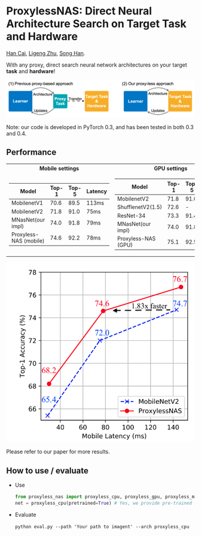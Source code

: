 # ProxylessNAS: Direct Neural Architecture Search on Target Task and Hardware 
[Han Cai](http://han-cai.github.io), [Ligeng Zhu](http://lzhu.me), [Song Han](http://songhan.mit.edu). 

With any proxy, direct search neural network architectures on your target **task** and **hardware**! 

![](figures/proxyless_nas.png)

Note: our code is developed in PyTorch 0.3, and has been tested in both 0.3 and 0.4.

## Performance
<table>
<tr><th> Mobile settings </th><th> GPU settings </th></tr>
<tr><td> 

| Model                | Top-1    | Top-5    | Latency | 
|----------------------|----------|----------|---------|
| MobilenetV1          | 70.6     | 89.5     | 113ms   | 
| MobilenetV2          | 71.8     | 91.0     | 75ms    |
| MNasNet(our impl) | 74.0 | 91.8 | 79ms
| Proxyless-NAS (mobile) | 74.6   | 92.2     | 78ms    |

</td><td>

| Model                | Top-1    | Top-5    | Latency | 
|----------------------|----------|----------|---------| 
| MobilenetV2          | 71.8     | 91.0     | 6.1ms    |
| ShufflenetV2(1.5)    | 72.6     | -        | 7.3ms    |
| ResNet-34       | 73.3     | 91.4      | 8.0ms    |
| MNasNet(our impl) | 74.0 | 91.8 | 6.1s
| Proxyless-NAS (GPU) | 75.1   | 92.5     | 5.1ms    |
</td></tr> </table>

![](figures/proxyless_vs_mobilenet.png)


Please refer to our paper for more results.
 
## How to use / evaluate 
* Use
    ```python
    from proxyless_nas import proxyless_cpu, proxyless_gpu, proxyless_mobile
    net = proxyless_cpu(pretrained=True) # Yes, we provide pre-trained models!
    ```
* Evaluate

    `python eval.py --path 'Your path to imagent' --arch proxyless_cpu`
